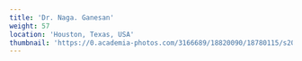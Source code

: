 ```yaml
---
title: 'Dr. Naga. Ganesan'
weight: 57
location: 'Houston, Texas, USA'
thumbnail: 'https://0.academia-photos.com/3166689/18820090/18780115/s200_k.kalyanasundaram.jpg'
---
```

